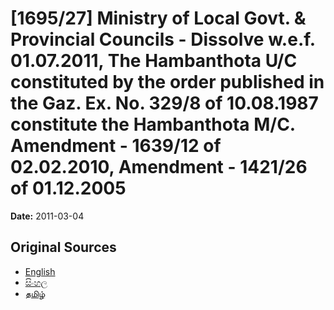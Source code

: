 # [1695/27] Ministry of Local Govt. & Provincial Councils - Dissolve w.e.f. 01.07.2011, The Hambanthota U/C constituted by the order published in the Gaz. Ex. No. 329/8 of 10.08.1987 constitute the Hambanthota M/C. Amendment - 1639/12 of 02.02.2010, Amendment - 1421/26 of 01.12.2005

**Date:** 2011-03-04

## Original Sources

- [English](https://documents.gov.lk/view/extra-gazettes/2011/3/1695-27_E.pdf)
- [සිංහල](https://documents.gov.lk/view/extra-gazettes/2011/3/1695-27_S.pdf)
- [தமிழ்](https://documents.gov.lk/view/extra-gazettes/2011/3/1695-27_T.pdf)
